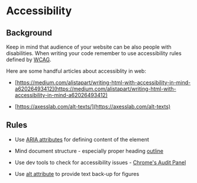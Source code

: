 Accessibility
=============

Background
----------

Keep in mind that audience of your website can be also people with disabilities. When writing your code remember to use accessibility rules defined by [WCAG](https://www.w3.org/TR/WCAG20/).

Here are some handful articles about accessiblity in web:

*   [https://medium.com/alistapart/writing-html-with-accessibility-in-mind-a62026493412](https://medium.com/alistapart/writing-html-with-accessibility-in-mind-a62026493412)  
    
*   [https://axesslab.com/alt-texts/](https://axesslab.com/alt-texts)  
    

Rules
-----

*   Use [ARIA attributes](https://a11yproject.com/posts/getting-started-aria/) for defining content of the element  
    
*   Mind document structure - especially proper heading [outline](http://html5doctor.com/outlines/)  
    
*   Use dev tools to check for accessibility issues - [Chrome's Audit Panel](https://developers.google.com/web/updates/2017/05/devtools-release-notes#lighthouse)  
    
*   Use [alt attribute](https://axesslab.com/alt-texts) to provide text back-up for figures